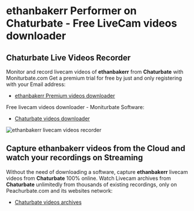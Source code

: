 # ethanbakerr Performer on Chaturbate - Free LiveCam videos downloader

## Chaturbate Live Videos Recorder

Monitor and record livecam videos of **ethanbakerr** from **Chaturbate** with Moniturbate.com
Get a premium trial for free by just and only registering with your Email address:
* [ethanbakerr Premium videos downloader](https://moniturbate.com/request-demo-licence-key.html)

Free livecam videos downloader - Moniturbate Software:
* [Chaturbate videos downloader](https://moniturbate.com/moniturbate-download-software.html)

![ethanbakerr livecam videos recorder](https://peachurnet.com/templates/moniturbate-software.png)


## Capture ethanbakerr videos from the Cloud and watch your recordings on Streaming

Without the need of downloading a software, capture **ethanbakerr** livecam videos from **Chaturbate** 100% online.
Watch Livecam archives from **Chaturbate** unlimitedly from thousands of existing recordings, only on Peachurbate.com and its websites network:
* [Chaturbate videos archives](https://peachurnet.com/)